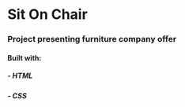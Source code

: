 # Sit On Chair 
### Project presenting furniture company offer
#### Built with:
##### - HTML
##### - CSS
